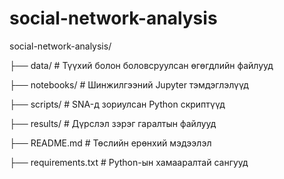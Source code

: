 # social-network-analysis

social-network-analysis/

├── data/ # Түүхий болон боловсруулсан өгөгдлийн файлууд 

├── notebooks/ # Шинжилгээний Jupyter тэмдэглэлүүд 

├── scripts/ # SNA-д зориулсан Python скриптүүд 

├── results/ # Дүрслэл зэрэг гаралтын файлууд 

├── README.md # Төслийн ерөнхий мэдээлэл 

├── requirements.txt # Python-ын хамааралтай сангууд

